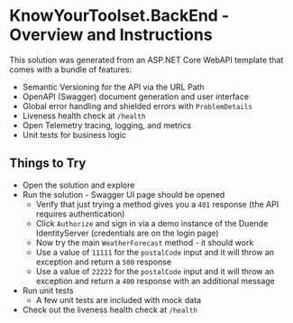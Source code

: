# KnowYourToolset.BackEnd - Overview and Instructions

This solution was generated from an ASP.NET Core WebAPI template that comes with a bundle of features:

- Semantic Versioning for the API via the URL Path
- OpenAPI (Swagger) document generation and user interface
- Global error handling and shielded errors with `ProblemDetails`
- Liveness health check at `/health`
- Open Telemetry tracing, logging, and metrics
- Unit tests for business logic

## Things to Try

- Open the solution and explore 
- Run the solution - Swagger UI page should be opened
  - Verify that just trying a method gives you a `401` response (the API requires authentication)
  - Click `Authorize` and sign in via a demo instance of the Duende IdentityServer (credentials are on the login page)
  - Now try the main `WeatherForecast` method - it should work
  - Use a value of `11111` for the `postalCode` input and it will throw an exception and return a `500` response
  - Use a value of `22222` for the `postalCode` input and it will throw an exception and return a `400` response with an additional message
- Run unit tests
  - A few unit tests are included with mock data
- Check out the liveness health check at `/health`
